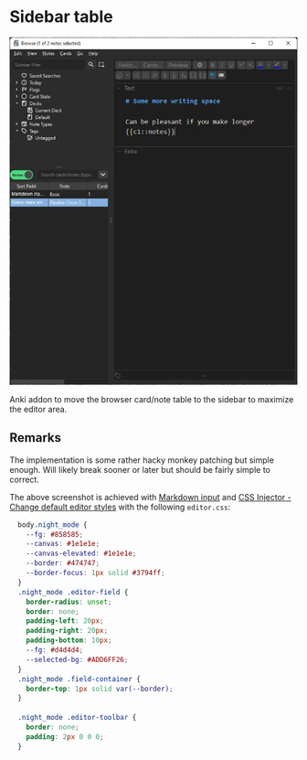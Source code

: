 # Sidebar table

![screenshot](https://github.com/TRIAEIOU/sidebar-table/blob/main/Screenshots/screenshot.jpg?raw=true)

Anki addon to move the browser card/note table to the sidebar to maximize the editor area.

## Remarks

The implementation is some rather hacky monkey patching but simple enough. Will likely break sooner or later but should be fairly simple to correct.

The above screenshot is achieved with [Markdown input](https://ankiweb.net/shared/info/904999275) and [CSS Injector - Change default editor styles](https://ankiweb.net/shared/info/181103283) with the following `editor.css`:

```css
  body.night_mode {
    --fg: #858585;
    --canvas: #1e1e1e;
    --canvas-elevated: #1e1e1e;
    --border: #474747;
    --border-focus: 1px solid #3794ff;
  }
  .night_mode .editor-field {
    border-radius: unset;
    border: none;
    padding-left: 20px;
    padding-right: 20px;
    padding-bottom: 10px;
    --fg: #d4d4d4;
    --selected-bg: #ADD6FF26;
  }
  .night_mode .field-container {
    border-top: 1px solid var(--border);
  }

  .night_mode .editor-toolbar {
    border: none;
    padding: 2px 0 0 0;
  }
```
